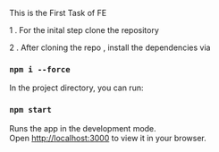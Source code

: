 
This is the First Task of FE 

1 . For the inital step clone the repository 

2 . After cloning the repo , install the dependencies via  
### `npm i --force`

In the project directory, you can run:

### `npm start`

Runs the app in the development mode.\
Open [http://localhost:3000](http://localhost:3000) to view it in your browser.

